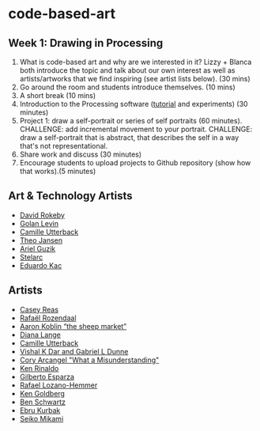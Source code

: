 # code-based-art

## Week 1: Drawing in Processing

1. What is code-based art and why are we interested in it? Lizzy + Blanca both introduce the topic and talk about our own interest as well as artists/artworks that we find inspiring (see artist lists below). (30 mins)
2. Go around the room and students introduce themselves. (10 mins)
3. A short break (10 mins)
4. Introduction to the Processing software ([tutorial](https://www.raspberrypi.org/learning/introduction-to-processing/worksheet/) and experiments) (30 minutes)
5. Project 1: draw a self-portrait or series of self portraits (60 minutes).
 CHALLENGE: add incremental movement to your portrait.
 CHALLENGE: draw a self-portrait that is abstract, that describes the self in a way that's not representational.   
 6. Share work and discuss (30 minutes) 
 7. Encourage students to upload projects to Github repository (show how that works).(5 minutes)


 ## Art & Technology Artists
* [David Rokeby](http://www.davidrokeby.com/nchant.html)
* [Golan Levin](http://www.flong.com)
* [Camille Utterback](http://camilleutterback.com)
* [Theo Jansen](http://www.strandbeest.com)
* [Ariel Guzik](https://vimeo.com/user8136071)
* [Stelarc](http://stelarc.org/?catID=20247)
* [Eduardo Kac](http://www.ekac.org)


 ## Artists
 * [Casey Reas](http://reas.com)
* [Rafaël Rozendaal](http://www.newrafael.com/websites/)
* [Aaron Koblin “the sheep market”](http://www.aaronkoblin.com/work/thesheepmarket/)
* [Diana Lange](http://butdoesitfloat.com/My-job-is-to-make-images-and-leave-the-decision-making-and-conclusion)
* [Camille Utterback](http://camilleutterback.com/)
* [Vishal K Dar and Gabriel L Dunne](https://vimeo.com/38492062)
* [Cory Arcangel "What a Misunderstanding"](http://www.what-a-misunderstanding.com/)
* [Ken Rinaldo](http://www.kenrinaldo.com)
* [Gilberto Esparza](http://www.parasitosurbanos.com/parasitos/proyecto.html)
* [Rafael Lozano-Hemmer](http://www.lozano-hemmer.com)
* [Ken Goldberg](https://boomcalifornia.com/2015/08/18/bloom/)
* [Ben Schwartz](http://www.benschwartz.co/wikileaks-archive-project)
* [Ebru Kurbak](http://ebrukurbak.net/white-shadow/)
* [Seiko Mikami](http://special.ycam.jp/doc/work/index_en.html)



